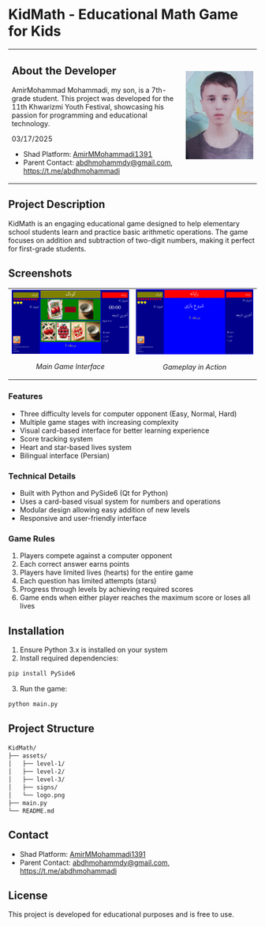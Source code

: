 # KidMath - Educational Math Game for Kids

<table>
<tr>
<td width="70%">

## About the Developer
AmirMohammad Mohammadi, my son, is a 7th-grade student. This project was developed for the 11th Khwarizmi Youth Festival, showcasing his passion for programming and educational technology.


03/17/2025

- Shad Platform: [AmirMMohammadi1391](@AmirMMohammadi1391)
- Parent Contact: abdhmohammdy@gmail.com, https://t.me/abdhmohammadi
</td>
<td width="30%" align="right">
  <img src="assets/developer.jpg" alt="AmirMohammad Mohammadi" width="200">
</td>
</tr>
</table>

## Project Description
KidMath is an engaging educational game designed to help elementary school students learn and practice basic arithmetic operations. The game focuses on addition and subtraction of two-digit numbers, making it perfect for first-grade students.

## Screenshots
<table>
<tr>
<td width="50%" align="center">
  <img src="assets/Screenshot 2025-03-17 214951.png" alt="Game Interface" width="400">
  <p><em>Main Game Interface</em></p>
</td>
<td width="50%" align="center">
  <img src="assets/Screenshot 2025-03-17 215020.png" alt="Gameplay" width="400">
  <p><em>Gameplay in Action</em></p>
</td>
</tr>
</table>

### Features
- Three difficulty levels for computer opponent (Easy, Normal, Hard)
- Multiple game stages with increasing complexity
- Visual card-based interface for better learning experience
- Score tracking system
- Heart and star-based lives system
- Bilingual interface (Persian)

### Technical Details
- Built with Python and PySide6 (Qt for Python)
- Uses a card-based visual system for numbers and operations
- Modular design allowing easy addition of new levels
- Responsive and user-friendly interface

### Game Rules
1. Players compete against a computer opponent
2. Each correct answer earns points
3. Players have limited lives (hearts) for the entire game
4. Each question has limited attempts (stars)
5. Progress through levels by achieving required scores
6. Game ends when either player reaches the maximum score or loses all lives

## Installation
1. Ensure Python 3.x is installed on your system
2. Install required dependencies:
```bash
pip install PySide6
```
3. Run the game:
```bash
python main.py
```

## Project Structure
```
KidMath/
├── assets/
│   ├── level-1/
│   ├── level-2/
│   ├── level-3/
│   ├── signs/
│   └── logo.png
├── main.py
└── README.md
```

## Contact
- Shad Platform: [AmirMMohammadi1391](@AmirMMohammadi1391)
- Parent Contact: abdhmohammdy@gmail.com, https://t.me/abdhmohammadi

## License
This project is developed for educational purposes and is free to use. 

